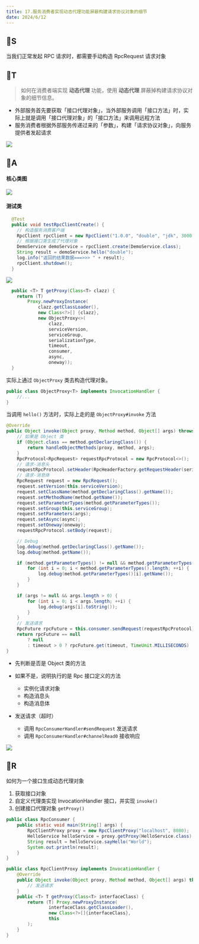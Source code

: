 ```yaml
---
title: 17.服务消费者实现动态代理功能屏蔽构建请求协议对象的细节
date: 2024/6/12
---
```

## 🍈S

当我们正常发起 RPC 请求时，都需要手动构造 RpcRequest 请求对象

## 🍈T

> 如何在消费者端实现 **动态代理** 功能，使用 **动态代理** 屏蔽掉构建请求协议对象的细节信息。

- 外部服务首先要获取「接口代理对象」，当外部服务调用「接口方法」时，实际上就是调用「接口代理对象」的「接口方法」来调用远程方法
- 服务消费者根据外部服务传递过来的「参数」，构建「请求协议对象」，向服务提供者发起请求

![](https://doublew2w-myblogimages.oss-cn-hangzhou.aliyuncs.com/img/202406121520436.png)

## 🍈A

#### 核心类图



<img src="https://doublew2w-myblogimages.oss-cn-hangzhou.aliyuncs.com/img/202406122234034.png"/>

#### 测试类

```java
  @Test
  public void testRpcClientCreate() {
    // 构造服务消费客户端
    RpcClient rpcClient = new RpcClient("1.0.0", "double", "jdk", 3000, false, false);
    // 根据接口类生成了代理对象
    DemoService demoService = rpcClient.create(DemoService.class);
    String result = demoService.hello("double");
    log.info("返回的结果数据===>>> " + result);
    rpcClient.shutdown();
  }
```

<img src="https://doublew2w-myblogimages.oss-cn-hangzhou.aliyuncs.com/img/202406121804616.png"/>

```java
  public <T> T getProxy(Class<T> clazz) {
    return (T)
        Proxy.newProxyInstance(
            clazz.getClassLoader(),
            new Class<?>[] {clazz},
            new ObjectProxy<>(
                clazz,
                serviceVersion,
                serviceGroup,
                serializationType,
                timeout,
                consumer,
                async,
                oneway));
  }
```

实际上通过 `ObjectProxy` 类去构造代理对象。

```java
public class ObjectProxy<T> implements InvocationHandler {
    //...
}
```

当调用 `hello()` 方法时，实际上走的是 `ObjectProxy#invoke` 方法

```java
@Override
public Object invoke(Object proxy, Method method, Object[] args) throws Throwable {
    // 如果是 Object 类
    if (Object.class == method.getDeclaringClass()) {
        return handleObjectMethods(proxy, method, args);
    }
    RpcProtocol<RpcRequest> requestRpcProtocol = new RpcProtocol<>();
    // 请求-消息头
    requestRpcProtocol.setHeader(RpcHeaderFactory.getRequestHeader(serializationType));
    // 请求-消息体
    RpcRequest request = new RpcRequest();
    request.setVersion(this.serviceVersion);
    request.setClassName(method.getDeclaringClass().getName());
    request.setMethodName(method.getName());
    request.setParameterTypes(method.getParameterTypes());
    request.setGroup(this.serviceGroup);
    request.setParameters(args);
    request.setAsync(async);
    request.setOneway(oneway);
    requestRpcProtocol.setBody(request);

    // Debug
    log.debug(method.getDeclaringClass().getName());
    log.debug(method.getName());

    if (method.getParameterTypes() != null && method.getParameterTypes().length > 0) {
        for (int i = 0; i < method.getParameterTypes().length; ++i) {
            log.debug(method.getParameterTypes()[i].getName());
        }
    }

    if (args != null && args.length > 0) {
        for (int i = 0; i < args.length; ++i) {
            log.debug(args[i].toString());
        }
    }
    // 发送请求
    RpcFuture rpcFuture = this.consumer.sendRequest(requestRpcProtocol);
    return rpcFuture == null
        ? null
        : timeout > 0 ? rpcFuture.get(timeout, TimeUnit.MILLISECONDS) : rpcFuture.get();
}
```

- 先判断是否是 Object 类的方法
- 如果不是，说明执行的是 Rpc 接口定义的方法
  - 实例化请求对象
  - 构造消息头
  - 构造消息体

- 发送请求（超时）
  - 调用 `RpcConsumerHandler#sendRequest` 发送请求
  - 调用 `RpcConsumerHandler#channelRead0` 接收响应

<img src="https://doublew2w-myblogimages.oss-cn-hangzhou.aliyuncs.com/img/202406121814845.png"/>


## 🍈R

如何为一个接口生成动态代理对象

1. 获取接口对象
2. 自定义代理类实现 InvocationHandler 接口，并实现 `invoke()` 
3. 创建接口代理对象 `getProxy()`

```java
public class RpcConsumer {
    public static void main(String[] args) {
        RpcClientProxy proxy = new RpcClientProxy("localhost", 8080);
        HelloService helloService = proxy.getProxy(HelloService.class);
        String result = helloService.sayHello("World");
        System.out.println(result);
    }
}
```

```java
public class RpcClientProxy implements InvocationHandler {
    @Override
    public Object invoke(Object proxy, Method method, Object[] args) throws Throwable {
        // 发送请求
    }
    public <T> T getProxy(Class<T> interfaceClass) {
        return (T) Proxy.newProxyInstance(
                interfaceClass.getClassLoader(),
                new Class<?>[]{interfaceClass},
                this
        );
    }
}
```


